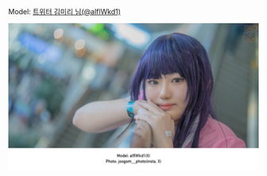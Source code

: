﻿---
dddd: 2023.12.03 AGF
nickname: 김미리
sns_type: x
sns_id: alflWkd1
---

<a name="alflWkd1"></a>
Model: <a href="https://x.com/alflWkd1" target="_blank">트위터 김미리 님(@alflWkd1)</a>

![IMG2509.jpeg](/assets/img/2023/12-03/IMG2509.jpeg)